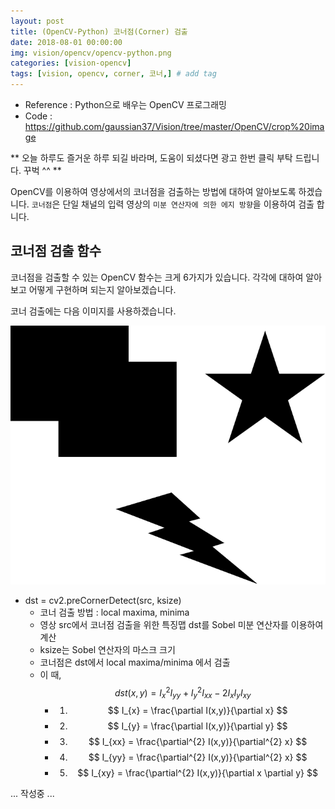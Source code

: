 ```yaml
---
layout: post
title: (OpenCV-Python) 코너점(Corner) 검출  
date: 2018-08-01 00:00:00
img: vision/opencv/opencv-python.png
categories: [vision-opencv] 
tags: [vision, opencv, corner, 코너,] # add tag
---
```


+ Reference : Python으로 배우는 OpenCV 프로그래밍
+ Code : https://github.com/gaussian37/Vision/tree/master/OpenCV/crop%20image

** 오늘 하루도 즐거운 하루 되길 바라며, 도움이 되셨다면 광고 한번 클릭 부탁 드립니다. 꾸벅 ^^ **

OpenCV를 이용하여 영상에서의 코너점을 검출하는 방법에 대하여 알아보도록 하겠습니다.
`코너점`은 단일 채널의 입력 영상의 `미분 연산자에 의한 에지 방향`을 이용하여 검출 합니다.

## 코너점 검출 함수

코너점을 검출할 수 있는 OpenCV 함수는 크게 6가지가 있습니다. 각각에 대하여 알아보고 어떻게 구현하며 되는지 알아보겠습니다.

코너 검출에는 다음 이미지를 사용하겠습니다.

![test](../assets/img/vision/opencv/corner-detection/corner-test.png)

+ dst = cv2.preCornerDetect(src, ksize)
    + 코너 검출 방법 : local maxima, minima
    + 영상 src에서 코너점 검출을 위한 특징맵 dst를 Sobel 미분 연산자를 이용하여 계산
    + ksize는 Sobel 연산자의 마스크 크기
    + 코너점은 dst에서 local maxima/minima 에서 검출
    + 이 때, $$ dst(x, y) = I^{2}_{x}I_{yy} + I^{2}_{y}I_{xx} - 2I_{x}I_{y}I_{xy} $$
        + 1) $$ I_{x} = \frac{\partial I(x,y)}{\partial x} $$
        + 2) $$ I_{y} = \frac{\partial I(x,y)}{\partial y} $$
        + 3) $$ I_{xx} = \frac{\partial^{2} I(x,y)}{\partial^{2} x} $$
        + 4) $$ I_{yy} = \frac{\partial^{2} I(x,y)}{\partial^{2} x} $$
        + 5) $$ I_{xy} = \frac{\partial^{2} I(x,y)}{\partial x \partial y} $$
        
        
... 작성중 ...    
        
                    
